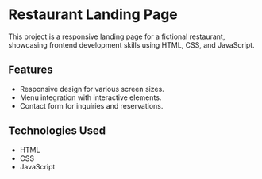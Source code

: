 # Restaurant Landing Page

This project is a responsive landing page for a fictional restaurant, showcasing frontend development skills using HTML, CSS, and JavaScript.

## Features
- Responsive design for various screen sizes.
- Menu integration with interactive elements.
- Contact form for inquiries and reservations.

## Technologies Used
- HTML
- CSS
- JavaScript



